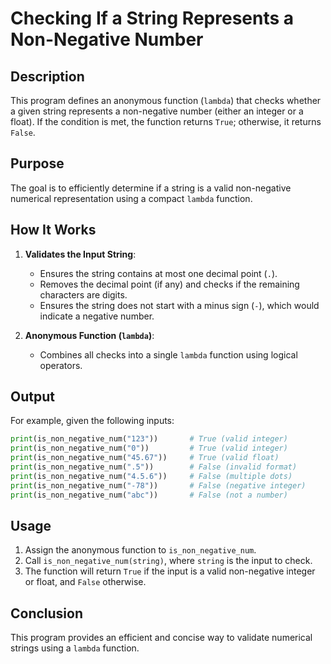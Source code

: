 # Checking If a String Represents a Non-Negative Number

## Description

This program defines an anonymous function (`lambda`) that checks whether a given string represents a non-negative number (either an integer or a float).
If the condition is met, the function returns `True`; otherwise, it returns `False`.

## Purpose

The goal is to efficiently determine if a string is a valid non-negative numerical representation using a compact `lambda` function.

## How It Works

1. **Validates the Input String**:

    - Ensures the string contains at most one decimal point (`.`).
    - Removes the decimal point (if any) and checks if the remaining characters are digits.
    - Ensures the string does not start with a minus sign (`-`), which would indicate a negative number.

2. **Anonymous Function (`lambda`)**:
    - Combines all checks into a single `lambda` function using logical operators.

## Output

For example, given the following inputs:

```python
print(is_non_negative_num("123"))       # True (valid integer)
print(is_non_negative_num("0"))         # True (valid integer)
print(is_non_negative_num("45.67"))     # True (valid float)
print(is_non_negative_num(".5"))        # False (invalid format)
print(is_non_negative_num("4.5.6"))     # False (multiple dots)
print(is_non_negative_num("-78"))       # False (negative integer)
print(is_non_negative_num("abc"))       # False (not a number)
```

## Usage

1. Assign the anonymous function to `is_non_negative_num`.
2. Call `is_non_negative_num(string)`, where `string` is the input to check.
3. The function will return `True` if the input is a valid non-negative integer or float, and `False` otherwise.

## Conclusion

This program provides an efficient and concise way to validate numerical strings using a `lambda` function.
